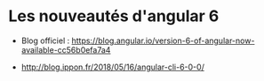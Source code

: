 # Les nouveautés d'angular 6

* Blog officiel : https://blog.angular.io/version-6-of-angular-now-available-cc56b0efa7a4

* http://blog.ippon.fr/2018/05/16/angular-cli-6-0-0/